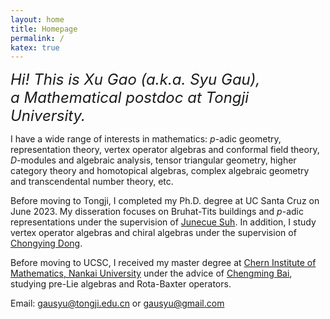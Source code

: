 ```yaml
---
layout: home
title: Homepage
permalink: /
katex: true
---
```


*<font size="5"> 
Hi! This is Xu Gao (a.k.a. Syu Gau),<br>
a Mathematical postdoc at Tongji University.
</font>*

I have a wide range of interests in mathematics: $p$-adic geometry, representation theory, vertex operator algebras and conformal field theory, $D$-modules and algebraic analysis, tensor triangular geometry, higher category theory and homotopical algebras, complex algebraic geometry and transcendental number theory, etc. 

Before moving to Tongji, I completed my Ph.D. degree at UC Santa Cruz on June 2023. My disseration focuses on Bruhat-Tits buildings and $p$-adic representations under the supervision of [Junecue Suh](https://www.math.ucsc.edu/people/faculty.php?uid=jusuh). In addition, I study vertex operator algebras and chiral algebras under the supervision of [Chongying Dong](https://www.math.ucsc.edu/people/faculty.php?uid=dong).

Before moving to UCSC, I received my master degree at [Chern Institute of Mathematics, Nankai University](http://en.cim.nankai.edu.cn/) under the advice of [Chengming Bai](http://en.cim.nankai.edu.cn/info/1142/1295.htm), studying pre-Lie algebras and Rota-Baxter operators. 

Email: <gausyu@tongji.edu.cn> or <gausyu@gmail.com>
